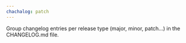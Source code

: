 ```yaml
---
chachalog: patch
---
```


Group changelog entries per release type (major, minor, patch...) in the CHANGELOG.md file.
